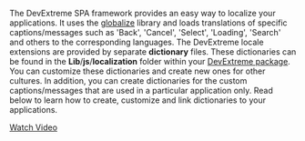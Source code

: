 The DevExtreme SPA framework provides an easy way to localize your applications. It uses the [globalize](https://github.com/jquery/globalize) library and loads translations of specific captions/messages such as 'Back', 'Cancel', 'Select', 'Loading', 'Search' and others to the corresponding languages. The DevExtreme locale extensions are provided by separate **dictionary** files. These dictionaries can be found in the **Lib**/**js**/**localization** folder within your [DevExtreme package](/concepts/Common/07%20DevExtreme%20Packages '/Documentation/Guide/Common/DevExtreme_Packages/'). You can customize these dictionaries and create new ones for other cultures. In addition, you can create dictionaries for the custom captions/messages that are used in a particular application only. Read below to learn how to create, customize and link dictionaries to your applications.

<a href="http://www.youtube.com/watch?v=SEJfb8-sx84&index=4&list=PL8h4jt35t1wjGvgflbHEH_e3b23AA30-z" class="button orange small fix-width-155" style="margin-right: 20px;" target="_blank">Watch Video</a>